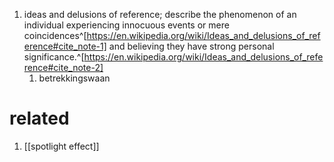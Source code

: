 1. ideas and delusions of reference; describe the phenomenon of an individual experiencing innocuous events or mere coincidences^[https://en.wikipedia.org/wiki/Ideas_and_delusions_of_reference#cite_note-1] and believing they have strong personal significance.^[https://en.wikipedia.org/wiki/Ideas_and_delusions_of_reference#cite_note-2]
	1. betrekkingswaan

# related
1. [[spotlight effect]]